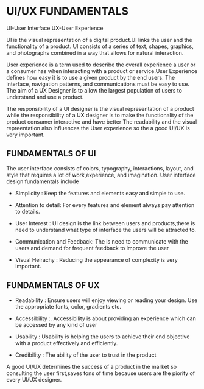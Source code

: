 
<h1>  UI/UX FUNDAMENTALS </h1>

UI-User Interface
UX-User Experience

UI is the visual representation of a digital product.UI links the user and the functionality of a product. UI consists of  a series of text, shapes, graphics, and photographs combined in a way that allows for natural interaction.

User experience is a term used to describe the overall experience a user or a consumer has when interacting with a product or service.User Experience defines how easy it is to use a given product by the end users. The interface, navigation patterns, and communications must be easy to use. The aim of a UX Designer is to allow the largest population of users to understand and use a product. 

The responsibility of a UI designer is the visual representation of a product  while the responsibility  of a UX designer is to make the functionality of the product  consumer interactive and have better
The readability and the visual repreentation  also influences the User experience so the a good UI/UX is very important.

## FUNDAMENTALS OF UI
The user interface consists of colors, typography, interactions, layout, and style that requires a lot of work,experience, and imagination.
User interface design fundamentals include

* Simplicity :  Keep the features and elements easy  and simple to use.

* Attention to detail: For every features and element always pay attention to details.


 * User Interest : UI design is the link between users and products,there is need  to understand what type of interface the users will be attracted to.

* Communication and Feedback: The is need to communicate with the users  and demand for frequent feedback to improve the user

* Visual Heirachy : Reducing the appearance of complexity is very important.

## FUNDAMENTALS OF UX
* Readability : Ensure users will enjoy viewing or reading your design. Use the appropriate fonts, color, gradients etc.

* Accessibility :. Accessibility is about providing an experience which can be accessed by any kind of user

* Usability : Usability is helping the users to achieve their end objective with a product effectively and efficiently.

* Credibility : The ability of the user to trust in the product 

A good UI/UX  determines the success of a product in the market so consulting the user first,saves tons of time because users are the piority of every UI/UX designer.